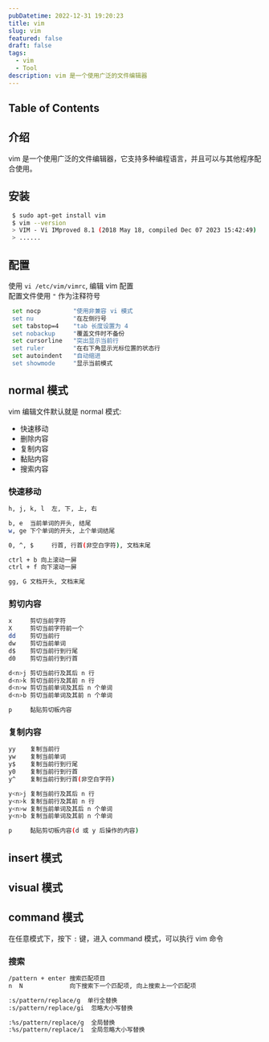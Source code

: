 ```yaml
---
pubDatetime: 2022-12-31 19:20:23
title: vim
slug: vim
featured: false
draft: false
tags:
  - vim
  - Tool
description: vim 是一个使用广泛的文件编辑器
---
```


## Table of Contents

## 介绍

vim 是一个使用广泛的文件编辑器，它支持多种编程语言，并且可以与其他程序配合使用。

## 安装

```bash
 $ sudo apt-get install vim
 $ vim --version
 > VIM - Vi IMproved 8.1 (2018 May 18, compiled Dec 07 2023 15:42:49)
 > ......
```

## 配置

使用 `vi /etc/vim/vimrc`, 编辑 vim 配置  
配置文件使用 `"` 作为注释符号

```bash
 set nocp         "使用非兼容 vi 模式
 set nu           "在左侧行号
 set tabstop=4    "tab 长度设置为 4
 set nobackup     "覆盖文件时不备份
 set cursorline   "突出显示当前行
 set ruler        "在右下角显示光标位置的状态行
 set autoindent   "自动缩进
 set showmode     "显示当前模式
```

## normal 模式

vim 编辑文件默认就是 normal 模式:

- 快速移动
- 删除内容
- 复制内容
- 黏贴内容
- 搜索内容

### 快速移动

```bash
h, j, k, l  左, 下, 上, 右

b, e  当前单词的开头, 结尾
w, ge 下个单词的开头, 上个单词结尾

0, ^, $     行首, 行首(非空白字符), 文档末尾

ctrl + b 向上滚动一屏
ctrl + f 向下滚动一屏

gg, G 文档开头, 文档末尾
```

### 剪切内容

```bash
x     剪切当前字符
X     剪切当前字符前一个
dd    剪切当前行
dw    剪切当前单词
d$    剪切当前行到行尾
d0    剪切当前行到行首

d<n>j 剪切当前行及其后 n 行
d<n>k 剪切当前行及其前 n 行
d<n>w 剪切当前单词及其后 n 个单词
d<n>b 剪切当前单词及其前 n 个单词

p     黏贴剪切板内容
```

### 复制内容

```bash
yy    复制当前行
yw    复制当前单词
y$    复制当前行到行尾
y0    复制当前行到行首
y^    复制当前行到行首(非空白字符)

y<n>j 复制当前行及其后 n 行
y<n>k 复制当前行及其前 n 行
y<n>w 复制当前单词及其后 n 个单词
y<n>b 复制当前单词及其前 n 个单词

p     黏贴剪切板内容(d 或 y 后操作的内容)
```

## insert 模式

## visual 模式

## command 模式

在任意模式下，按下 `:` 键，进入 command 模式，可以执行 vim 命令

### 搜索

```bash
/pattern + enter 搜索匹配项目
n  N             向下搜索下一个匹配项, 向上搜索上一个匹配项

:s/pattern/replace/g  单行全替换
:s/pattern/replace/gi  忽略大小写替换

:%s/pattern/replace/g  全局替换
:%s/pattern/replace/i  全局忽略大小写替换
```
